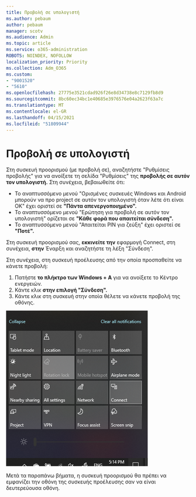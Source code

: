 ```yaml
---
title: Προβολή σε υπολογιστή
ms.author: pebaum
author: pebaum
manager: scotv
ms.audience: Admin
ms.topic: article
ms.service: o365-administration
ROBOTS: NOINDEX, NOFOLLOW
localization_priority: Priority
ms.collection: Adm_O365
ms.custom:
- "9001520"
- "5610"
ms.openlocfilehash: 27775e3521cdad926f26e8d34738e8c7129fb8d9
ms.sourcegitcommit: 8bc60ec34bc1e40685e3976576e04a2623f63a7c
ms.translationtype: MT
ms.contentlocale: el-GR
ms.lasthandoff: 04/15/2021
ms.locfileid: "51809944"
---
```

# <a name="project-to-a-pc"></a>Προβολή σε υπολογιστή

Στη συσκευή προορισμού (με προβολή σε), αναζητήστε "Ρυθμίσεις προβολής" για να ανοίξετε τη σελίδα "Ρυθμίσεις" της **προβολής σε αυτόν τον υπολογιστή.** Στη συνέχεια, βεβαιωθείτε ότι:
- Το αναπτυσσόμενο μενού "Ορισμένες συσκευές Windows και Android μπορούν να προ project σε αυτόν τον υπολογιστή όταν λέτε ότι είναι ΟΚ" έχει οριστεί σε **"Πάντα απενεργοποιημένο".**
- Το αναπτυσσόμενο μενού "Ερώτηση για προβολή σε αυτόν τον υπολογιστή" ορίζεται σε **"Κάθε φορά που απαιτείται σύνδεση".**
- Το αναπτυσσόμενο μενού "Απαιτείται PIN για ζεύξη" έχει οριστεί σε **"Ποτέ".**

Στη συσκευή προορισμού σας, **εκκινείτε την** εφαρμογή Connect, στη συνέχεια, **στην** Έναρξη και αναζητήστε τη λέξη "Σύνδεση".

Στη συνέχεια, στη συσκευή προέλευσης από την οποία προσπαθείτε να κάνετε προβολή:

1. Πατήστε **το πλήκτρο των Windows + A** για να ανοίξετε το Κέντρο ενεργειών.
2. Κάντε κλικ **στην επιλογή "Σύνδεση".**
3. Κάντε κλικ στη συσκευή στην οποία θέλετε να κάνετε προβολή της οθόνης.

![Προβολή σε υπολογιστή](media/project-to-a-pc.png)

Μετά τα παραπάνω βήματα, η συσκευή προορισμού θα πρέπει να εμφανίζει την οθόνη της συσκευής προέλευσης σαν να είναι δευτερεύουσα οθόνη.
